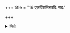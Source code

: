 +++
title = "16 एकविंशतिच्छदिः सदः"

+++

<details><summary>थिते</summary>

एकविंशतिच्छदिः सदः १६
</details>
